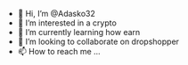- 👋 Hi, I’m @Adasko32
- 👀 I’m interested in a crypto
- 🌱 I’m currently learning how earn
- 💞️ I’m looking to collaborate on dropshopper
- 📫 How to reach me ...

<!---
Adasko32/Adasko32 is a ✨ special ✨ repository because its `README.md` (this file) appears on your GitHub profile.
You can click the Preview link to take a look at your changes.
--->

